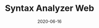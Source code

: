 ---
title: Syntax Analyzer Web
date: 2020-06-16
description: "Grammar parser with visual results"
source: "https://github.com/CN-GuoZiyang/Syntax-Analyzer-Web"
demo: "https://cn-guoziyang.github.io/Syntax-Analyzer-Web/"
---
